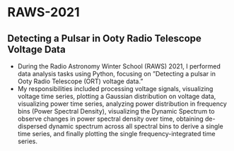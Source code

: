 # RAWS-2021
## Detecting a Pulsar in Ooty Radio Telescope Voltage Data

- During the Radio Astronomy Winter School (RAWS) 2021, I performed data analysis tasks using
Python, focusing on ”Detecting a pulsar in Ooty Radio Telescope (ORT) voltage data.”
- My responsibilities included processing voltage signals, visualizing voltage time series, plotting a
Gaussian distribution on voltage data, visualizing power time series, analyzing power distribution
in frequency bins (Power Spectral Density), visualizing the Dynamic Spectrum to observe changes
in power spectral density over time, obtaining de-dispersed dynamic spectrum across all spectral
bins to derive a single time series, and finally plotting the single frequency-integrated time series.
